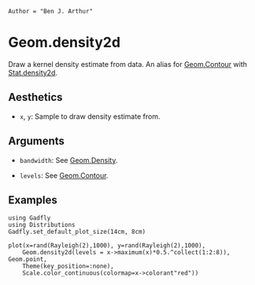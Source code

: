 ```@meta
Author = "Ben J. Arthur"
```

# Geom.density2d

Draw a kernel density estimate from data. An alias for [Geom.Contour](@ref) with
[Stat.density2d](@ref).

## Aesthetics

  * `x`, `y`: Sample to draw density estimate from.

## Arguments

  * `bandwidth`:  See [Geom.Density](@ref).

  * `levels`:  See [Geom.Contour](@ref).

## Examples

```@setup 1
using Gadfly
using Distributions
Gadfly.set_default_plot_size(14cm, 8cm)
```

```@example 1
plot(x=rand(Rayleigh(2),1000), y=rand(Rayleigh(2),1000),
    Geom.density2d(levels = x->maximum(x)*0.5.^collect(1:2:8)), Geom.point,
    Theme(key_position=:none),
    Scale.color_continuous(colormap=x->colorant"red"))
